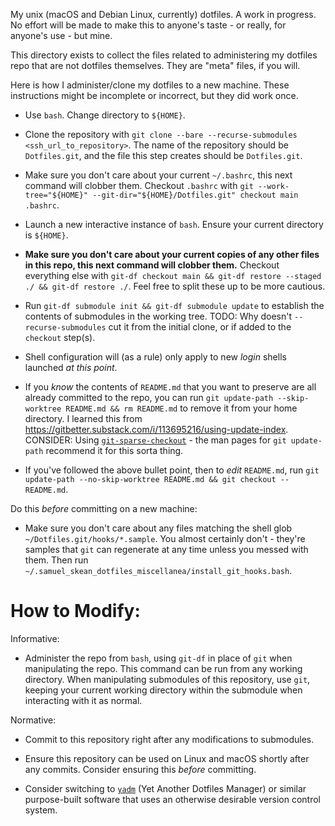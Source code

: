 My unix (macOS and Debian Linux, currently) dotfiles. A work in progress. No effort will be made to make this to anyone's taste - or really, for anyone's use - but mine.

This directory exists to collect the files related to administering my dotfiles repo that are not dotfiles themselves. They are "meta" files, if you will.


Here is how I administer/clone my dotfiles to a new machine. These instructions might be incomplete or incorrect, but they did work once.

- Use `bash`. Change directory to `${HOME}`.
- Clone the repository with `git clone --bare --recurse-submodules <ssh_url_to_repository>`. The name of the repository should be `Dotfiles.git`, and the file this step creates should be `Dotfiles.git`.
- Make sure you don't care about your current `~/.bashrc`, this next command will clobber them. Checkout `.bashrc` with `git --work-tree="${HOME}" --git-dir="${HOME}/Dotfiles.git" checkout main .bashrc`.
- Launch a new interactive instance of `bash`. Ensure your current directory is `${HOME}`.
- **Make sure you don't care about your current copies of any other files in this repo, this next command will clobber them.** Checkout everything else with `git-df checkout main && git-df restore --staged ./ && git-df restore ./`. Feel free to split these up to be more cautious.
- Run `git-df submodule init && git-df submodule update` to establish the contents of submodules in the working tree. TODO: Why doesn't `--recurse-submodules` cut it from the initial clone, or if added to the `checkout` step(s).
- Shell configuration will (as a rule) only apply to new *login* shells launched *at this point*.

- If you *know* the contents of `README.md` that you want to preserve are all already committed to the repo, you can run `git update-path --skip-worktree README.md && rm README.md` to remove it from your home directory.
I learned this from https://gitbetter.substack.com/i/113695216/using-update-index. CONSIDER: Using [`git-sparse-checkout`](https://git-scm.com/docs/git-sparse-checkout) - the man pages for `git update-path` recommend it for this sorta thing.
- If you've followed the above bullet point, then to *edit* `README.md`, run `git update-path --no-skip-worktree README.md && git checkout -- README.md`.

Do this *before* committing on a new machine:
- Make sure you don't care about any files matching the shell glob `~/Dotfiles.git/hooks/*.sample`. You almost certainly don't - they're samples that `git` can regenerate at any time unless you messed with them. Then run `~/.samuel_skean_dotfiles_miscellanea/install_git_hooks.bash`.

# How to Modify:

Informative:
- Administer the repo from `bash`, using `git-df` in place of `git` when manipulating the repo. This command can be run from any working directory. When manipulating submodules of this repository, use `git`, keeping your current working directory within the submodule when interacting with it as normal.

Normative:
- Commit to this repository right after any modifications to submodules.
- Ensure this repository can be used on Linux and macOS shortly after any commits. Consider ensuring this *before* committing.


- Consider switching to [`yadm`](https://yadm.io/) (Yet Another Dotfiles Manager) or similar purpose-built software that uses an otherwise desirable version control system.
